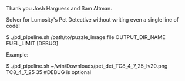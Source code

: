 Thank you Josh Harguess and Sam Altman.

Solver for Lumosity's Pet Detective without writing even a single line of code!

$ ./pd_pipeline.sh /path/to/puzzle_image.file OUTPUT_DIR_NAME FUEL_LIMIT [DEBUG]

Example:

$ ./pd_pipeline.sh ~/win/Downloads/pet_det_TC8_4_7_25_lv20.png TC8_4_7_25 35 #DEBUG is optional
